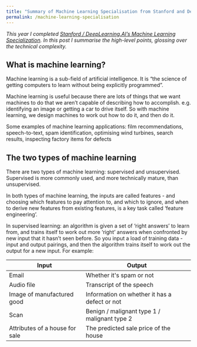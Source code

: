 ```yaml
---
title: "Summary of Machine Learning Specialisation from Stanford and DeepLearning.AI"
permalink: /machine-learning-specialisation
---
```


_This year I completed [Stanford / DeepLearning.AI’s Machine Learning Specialization](https://www.coursera.org/specializations/machine-learning-introduction). In this post I summarise the high-level points, glossing over the technical complexity._

## What is machine learning?

Machine learning is a sub-field of artificial intelligence. It is “the science of getting computers to learn without being explicitly programmed”.

Machine learning is useful because there are lots of things that we want machines to do that we aren’t capable of describing how to accomplish. e.g. identifying an image or getting a car to drive itself. So with machine learning, we design machines to work out how to do it, and then do it.

Some examples of machine learning applications: film recommendations, speech-to-text, spam identification, optimising wind turbines, search results, inspecting factory items for defects

## The two types of machine learning

There are two types of machine learning: supervised and unsupervised. Supervised is more commonly used, and more technically mature, than unsupervised.

In both types of machine learning, the inputs are called features - and choosing which features to pay attention to, and which to ignore, and when to derive new features from existing features, is a key task called ‘feature engineering’.

In supervised learning: an algorithm is given a set of ‘right answers’ to learn from, and trains itself to work out more ‘right’ answers when confronted by new input that it hasn’t seen before. So you input a load of training data - input and output pairings, and then the algorithm trains itself to work out the output for a new input. For example:

| Input | Output |
| ----------- | ----------- |
| Email | Whether it's spam or not |
| Audio file | Transcript of the speech |
| Image of manufactured good | Information on whether it has a defect or not |
| Scan | Benign / malignant type 1 / malignant type 2 |
| Attributes of a house for sale | The predicted sale price of the house |